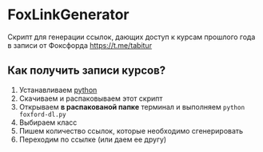 # FoxLinkGenerator
Скрипт для генерации ссылок, дающих доступ к курсам прошлого года в записи от Фоксфорда
https://t.me/tabitur

## Как получить записи курсов?
1. Устанавливаем [python](https://www.python.org/ftp/python/3.10.0/python-3.10.0-amd64.exe)
2. Скачиваем и распаковываем этот скрипт
3. Открываем **в распакованой папке** терминал и выполняем `python foxford-dl.py`
4. Выбираем класс
5. Пишем количество ссылок, которые необходимо сгенерировать
6. Переходим по ссылке (или даем ее другу)

